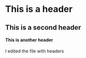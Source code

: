 # This is a header
## This is a second header
#### This is another header




I edited the file with headers
